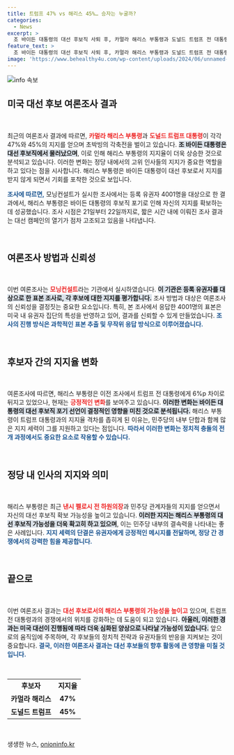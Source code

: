 ```yaml
---
title: 트럼프 47% vs 해리스 45%… 승자는 누굴까?
categories:
  - News
excerpt: >
  조 바이든 대통령의 대선 후보직 사퇴 후, 카멀라 해리스 부통령과 도널드 트럼프 전 대통령의 지지율이 초박빙 접전을 벌이고 있다. 해리스가 지지를 끌어올리며 대선 경쟁이 뜨거워지는 이유는? 클릭해 확인하세요!
feature_text: >
  조 바이든 대통령의 대선 후보직 사퇴 후, 카멀라 해리스 부통령과 도널드 트럼프 전 대통령의 지지율이 초박빙 접전을 벌이고 있다. 해리스가 지지를 끌어올리며 대선 경쟁이 뜨거워지는 이유는? 클릭해 확인하세요!
image: 'https://www.behealthy4u.com/wp-content/uploads/2024/06/unnamed-file.png'
---
```


<p><img src="https://www.behealthy4u.com/wp-content/uploads/2024/06/unnamed-file.png" alt="info 속보" /></p>

<h2 data-ke-size="size26">미국 대선 후보 여론조사 결과</h2>

<p data-ke-size="size16">&nbsp;</p>

<p>최근의 여론조사 결과에 따르면, <b><span style="color: #ee2323;">카멀라 해리스 부통령</span></b>과 <b><span style="color: #ee2323;">도널드 트럼프 대통령</span></b>이 각각 47%와 45%의 지지를 얻으며 초박빙의 각축전을 벌이고 있습니다. <b><span style="background-color: #21538527;">조 바이든 대통령은 대선 후보직에서 물러났으며</span></b>, 이로 인해 해리스 부통령의 지지율이 더욱 상승한 것으로 분석되고 있습니다. 이러한 변화는 정당 내에서의 고위 인사들의 지지가 중요한 역할을 하고 있다는 점을 시사합니다. 해리스 부통령은 바이든 대통령이 대선 후보로서 지지를 받지 않게 되면서 기회를 포착한 것으로 보입니다.</p></p>

<p><b><span style="color: #1a5490;">조사에 따르면,</span></b> 모닝컨설트가 실시한 조사에서는 등록 유권자 4001명을 대상으로 한 결과에서, 해리스 부통령은 바이든 대통령의 후보직 포기로 인해 자신의 지지를 확보하는 데 성공했습니다. 조사 시점은 21일부터 22일까지로, 짧은 시간 내에 이뤄진 조사 결과는 대선 캠페인의 열기가 점차 고조되고 있음을 나타냅니다.</p>

<p data-ke-size="size16">&nbsp;</p>

<h2 data-ke-size="size26">여론조사 방법과 신뢰성</h2>

<p data-ke-size="size16">&nbsp;</p>

<p>이번 여론조사는 <b><span style="color: #ee2323;">모닝컨설트</span></b>라는 기관에서 실시하였습니다. <b><span style="background-color: #21538527;">이 기관은 등록 유권자를 대상으로 한 표본 조사로, 각 후보에 대한 지지를 평가합니다.</span></b> 조사 방법과 대상은 여론조사의 신뢰성을 결정짓는 중요한 요소입니다. 특히, 본 조사에서 응답한 4001명의 표본은 미국 내 유권자 집단의 특성을 반영하고 있어, 결과를 신뢰할 수 있게 만들었습니다. <b><span style="color: #1a5490;">조사의 진행 방식은 과학적인 표본 추출 및 무작위 응답 방식으로 이루어졌습니다.</span></b></p>

<p data-ke-size="size16">&nbsp;</p>

<h2 data-ke-size="size26">후보자 간의 지지율 변화</h2>

<p data-ke-size="size16">&nbsp;</p>

<p>여론조사에 따르면, 해리스 부통령은 이전 조사에서 트럼프 전 대통령에게 6%p 차이로 뒤지고 있었으나, 현재는 <b><span style="color: #ee2323;">긍정적인 변화</span></b>를 보여주고 있습니다. <b><span style="background-color: #21538527;">이러한 변화는 바이든 대통령의 대선 후보직 포기 선언이 결정적인 영향을 미친 것으로 분석됩니다.</span></b> 해리스 부통령이 트럼프 대통령과의 지지율 격차를 좁히게 된 이유는, 민주당의 내부 단합과 함께 많은 지지 세력이 그를 지원하고 있다는 점입니다. <b><span style="color: #1a5490;">따라서 이러한 변화는 정치적 충돌의 전개 과정에서도 중요한 요소로 작용할 수 있습니다.</span></b></p>

<p data-ke-size="size16">&nbsp;</p>

<h2 data-ke-size="size26">정당 내 인사의 지지와 의미</h2>

<p data-ke-size="size16">&nbsp;</p>

<p>해리스 부통령은 최근 <b><span style="color: #ee2323;">낸시 펠로시 전 하원의장</span></b>과 민주당 관계자들의 지지를 얻으면서 자신의 대선 후보직 확보 가능성을 높이고 있습니다. <b><span style="background-color: #21538527;">이러한 지지는 해리스 부통령의 대선 후보직 가능성을 더욱 확고히 하고 있으며</span></b>, 이는 민주당 내부의 결속력을 나타내는 좋은 사례입니다. <b><span style="color: #1a5490;">지지 세력의 단결은 유권자에게 긍정적인 메시지를 전달하며, 정당 간 경쟁에서의 강력한 힘을 제공합니다.</span></b></p>

<p data-ke-size="size16">&nbsp;</p>

<h2 data-ke-size="size26">끝으로</h2>

<p data-ke-size="size16">&nbsp;</p>

<p>이번 여론조사 결과는 <b><span style="color: #ee2323;">대선 후보로서의 해리스 부통령의 가능성을 높이고</span></b> 있으며, 트럼프 전 대통령과의 경쟁에서의 위치를 강화하는 데 도움이 되고 있습니다. <b><span style="background-color: #21538527;">아울러, 이러한 경과는 미국 대선이 진행됨에 따라 더욱 심화된 양상으로 나타날 가능성이 있습니다.</span></b> 앞으로의 움직임에 주목하며, 각 후보들의 정치적 전략과 유권자들의 반응을 지켜보는 것이 중요합니다. <b><span style="color: #1a5490;">결국, 이러한 여론조사 결과는 대선 후보들의 향후 활동에 큰 영향을 미칠 것입니다.</span></b></p>

<p data-ke-size="size16">&nbsp;</p>

<table style="width: 100%;"><tbody><tr><td style="text-align: center; height: 17px;"><b>후보자</b></td><td style="text-align: center; height: 17px;"><b>지지율</b></td></tr><tr><td style="text-align: center; height: 17px;"><b>카멀라 해리스</b></td><td style="text-align: center; height: 17px;"><b>47%</b></td></tr><tr><td style="text-align: center; height: 17px;"><b>도널드 트럼프</b></td><td style="text-align: center; height: 17px;"><b>45%</b></td></tr></tbody></table>

<p data-ke-size="size16">&nbsp;</p>
생생한 뉴스, <a href="https://onioninfo.kr" rel="dofollow">onioninfo.kr</a>


